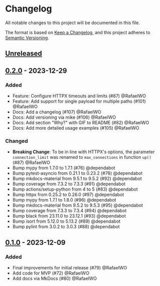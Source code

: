 # Changelog

All notable changes to this project will be documented in this file.

The format is based on [Keep a Changelog](https://keepachangelog.com/en/1.0.0/),
and this project adheres to [Semantic Versioning](https://semver.org/spec/v2.0.0.html).

## [Unreleased]

## [0.2.0] - 2023-12-29

### Added
* Feature: Configure HTTPX timeouts and limits (#87) @RafaelWO
* Feature: Add support for single payload for multiple paths (#101) @RafaelWO
* Docs: Add a changelog (#107) @RafaelWO
* Docs: Add versioning via mike (#106) @RafaelWO
* Docs: Add section "Why?" with GIF to README (#82) @RafaelWO
* Docs: Add more detailed usage examples (#105) @RafaelWO

### Changed

* **Breaking Change**: To be in line with HTTPX's options, the parameter `connection_limit` was renamed to `max_connections` in function `up()` (#87) @RafaelWO
* Bump mypy from 1.7.0 to 1.7.1 (#76) @dependabot
* Bump pytest-asyncio from 0.21.1 to 0.23.2 (#78) @dependabot
* Bump mkdocs-material from 9.5.1 to 9.5.2 (#92) @dependabot
* Bump coverage from 7.3.2 to 7.3.3 (#91) @dependabot
* Bump actions/setup-python from 4 to 5 (#83) @dependabot
* Bump httpx from 0.25.2 to 0.26.0 (#97) @dependabot
* Bump mypy from 1.7.1 to 1.8.0 (#96) @dependabot
* Bump mkdocs-material from 9.5.2 to 9.5.3 (#95) @dependabot
* Bump coverage from 7.3.3 to 7.3.4 (#94) @dependabot
* Bump black from 23.11.0 to 23.12.1 (#93) @dependabot
* Bump isort from 5.12.0 to 5.13.2 (#89) @dependabot
* Bump pylint from 3.0.2 to 3.0.3 (#88) @dependabot


## [0.1.0] - 2023-12-09

### Added

* Final improvements for initial release (#79) @RafaelWO
* Add code for MVP (#72) @RafaelWO
* Add docs via MkDocs (#80) @RafaelWO


[unreleased]: https://github.com/RafaelWO/unparallel/compare/v0.2.0...HEAD
[0.2.0]: https://github.com/RafaelWO/unparallel/compare/v0.1.0...v0.2.0
[0.1.0]: https://github.com/RafaelWO/unparallel/releases/tag/v0.1.0
